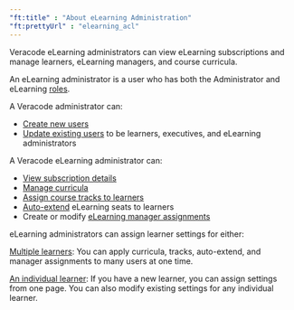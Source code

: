 ```yaml
---
"ft:title" : "About eLearning Administration"
"ft:prettyUrl" : "elearning_acl"
---
```


Veracode eLearning administrators can view eLearning subscriptions and manage learners, eLearning managers, and course curricula.

An eLearning administrator is a user who has both the Administrator and eLearning [roles](https://docs.veracode.com/r/c_role_permissions).

A Veracode administrator can:

-   [Create new users](https://docs.veracode.com/r/t_create_users)
-   [Update existing users](https://docs.veracode.com/r/t_manage_user) to be learners, executives, and eLearning administrators

A Veracode eLearning administrator can:

-   [View subscription details](03_t_view_elearning_license.md)
-   [Manage curricula](11_managing_curricula/README.md)
-   [Assign course tracks to learners](https://docs.veracode.com/r/c_assigning_course_tracks)
-   [Auto-extend](https://docs.veracode.com/r/c_about_auto_extend) eLearning seats to learners
-   Create or modify [eLearning manager assignments](https://docs.veracode.com/r/t_manage_elearning_managers)

eLearning administrators can assign learner settings for either:

[Multiple learners](https://docs.veracode.com/r/t_assign_track_bulk):   You can apply curricula, tracks, auto-extend, and manager assignments to many users at one time.

[An individual learner](https://docs.veracode.com/r/Modify_Individual_Learner_Settings):   If you have a new learner, you can assign settings from one page. You can also modify existing settings for any individual learner.
